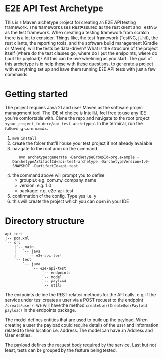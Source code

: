 # E2E API Test Archetype
This is a Maven archetype project for creating an E2E API testing framework. The framework uses RestAssured as the rest client and TestNG as the test framework. When creating a testing framework from scratch there is a lot to consider. Things like, the test framework (TestNG, jUnit), the rest clients, the reporting tools, and the software build management (Gradle or Maven), will the tests be data-driven? What is the structure of the project itself (where do the test classes go, where do I put the endpoints, where do I put the payload)? All this can be overwhelming as you start. The goal of this archetype is to help those with these questions, to generate a project with everything set up and have them running E2E API tests with just a few commands.
# Getting started
The project requires Java 21 and uses Maven as the software project management tool. The IDE of choice is IntelliJ, feel free to use any IDE you're comfortable with.
Clone the repo and navigate to the root project `<your_project_folder>/api-test-archetype/`. In the terminal, run the following commands:
1. `mvn install`
2. create the folder that'll house your test project if not already available
3. navigate to the root and run the command
      ```
         mvn archetype:generate -DarchetypeGroupId=org.example -DarchetypeArtifactId=api-test-archetype -DarchetypeVersion=1.0-SNAPSHOT -DartifactId=api-test  
      ```    
4. the command above will prompt you to define
      - groupID: e.g. com.my_company_name
      - version: e.g. 1.0
      - package: e.g. e2e-api-test
5. confirmation of the config. Type yes i.e. y
6. this will create the project which you can open in your IDE

# Directory structure
```
api-test
|-- pom.xml
`-- src
    |`-- main
    |   `-- java
    |     `-- e2e-api-test
    `-- test
        `-- java
            `-- e2e-api-test
                 `-- endpoints
                 `-- model
                 `-- payload
                 `-- utils
```
The endpoints define the REST related methods for the API calls. e.g. if the service under test
creates a user via a POST request to the endpoint `/create/user/`, we will have the method `createUser(CreateUserPayload payload)`
in the endpoints package. 

The model defines entities that are used to build up the payload. When 
creating a user the payload could require details of the user and information related to their location i.e.
Address. The model can have an Address and User entities.

The payload defines the request body required by the service. Last but not least, tests can be grouped by the feature being tested.